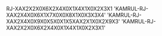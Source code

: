 RJ-XAX2X2X0X6X2X4X0X1X4X1X0X2X3X1
'KAMRUL-RJ-XAX2X4X0X6X1X7X0X0X8X1X0X3X3X4'
'KAMRUL-RJ-XAX2X4X0X9X0X5X0X1X5XAX2X1X0X2X9X3'
'KAMRUL-RJ-XAX2X2X0X6X2X4X0X1X4X1X0X2X3X1'
